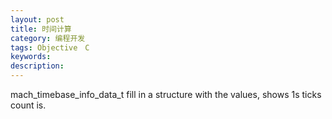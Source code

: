 ```yaml
---
layout: post
title: 时间计算
category: 编程开发
tags: Objective　C
keywords: 
description: 
---
```


mach\_timebase\_info\_data\_t fill in a structure with the values, shows
1s ticks count is.





